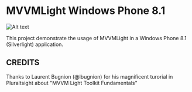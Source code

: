 MVVMLight Windows Phone 8.1
============
![Alt text](https://ci.appveyor.com/api/projects/status/ji01g9vsyx2w79ve?svg=true "Build passing")

This project demonstrate the usage of MVVMLight in a Windows Phone 8.1 (Silverlight) application.

CREDITS
-------
Thanks to Laurent Bugnion (@lbugnion) for his magnificent turorial in Pluraltsight about "MVVM Light Toolkit Fundamentals"